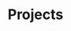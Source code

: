 ---
title: "Projects"
layout: "categories"
permalink: /categories/
author_profile: true
entries_layout: grid
#classes: wide
---